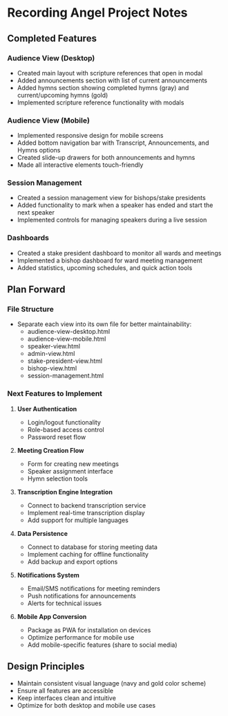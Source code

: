 # Recording Angel Project Notes

## Completed Features

### Audience View (Desktop)
- Created main layout with scripture references that open in modal
- Added announcements section with list of current announcements
- Added hymns section showing completed hymns (gray) and current/upcoming hymns (gold)
- Implemented scripture reference functionality with modals

### Audience View (Mobile)
- Implemented responsive design for mobile screens
- Added bottom navigation bar with Transcript, Announcements, and Hymns options
- Created slide-up drawers for both announcements and hymns
- Made all interactive elements touch-friendly

### Session Management
- Created a session management view for bishops/stake presidents
- Added functionality to mark when a speaker has ended and start the next speaker
- Implemented controls for managing speakers during a live session

### Dashboards
- Created a stake president dashboard to monitor all wards and meetings
- Implemented a bishop dashboard for ward meeting management
- Added statistics, upcoming schedules, and quick action tools

## Plan Forward

### File Structure
- Separate each view into its own file for better maintainability:
  - audience-view-desktop.html
  - audience-view-mobile.html
  - speaker-view.html
  - admin-view.html
  - stake-president-view.html
  - bishop-view.html
  - session-management.html

### Next Features to Implement
1. **User Authentication**
   - Login/logout functionality
   - Role-based access control
   - Password reset flow

2. **Meeting Creation Flow**
   - Form for creating new meetings
   - Speaker assignment interface
   - Hymn selection tools

3. **Transcription Engine Integration**
   - Connect to backend transcription service
   - Implement real-time transcription display
   - Add support for multiple languages

4. **Data Persistence**
   - Connect to database for storing meeting data
   - Implement caching for offline functionality
   - Add backup and export options

5. **Notifications System**
   - Email/SMS notifications for meeting reminders
   - Push notifications for announcements
   - Alerts for technical issues

6. **Mobile App Conversion**
   - Package as PWA for installation on devices
   - Optimize performance for mobile use
   - Add mobile-specific features (share to social media)

## Design Principles
- Maintain consistent visual language (navy and gold color scheme)
- Ensure all features are accessible
- Keep interfaces clean and intuitive
- Optimize for both desktop and mobile use cases 